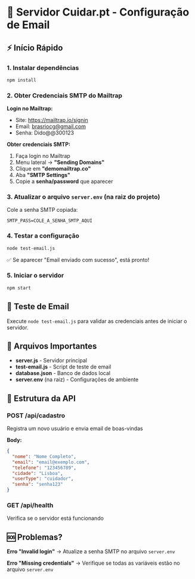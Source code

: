 # 📧 Servidor Cuidar.pt - Configuração de Email

## ⚡ Início Rápido

### 1. Instalar dependências
```bash
npm install
```

### 2. Obter Credenciais SMTP do Mailtrap

**Login no Mailtrap:**
- Site: https://mailtrap.io/signin
- Email: brasriocg@gmail.com
- Senha: Dido@@300123

**Obter credenciais SMTP:**
1. Faça login no Mailtrap
2. Menu lateral → **"Sending Domains"**
3. Clique em **"demomailtrap.co"**
4. Aba **"SMTP Settings"**
5. Copie a **senha/password** que aparecer

### 3. Atualizar o arquivo `server.env` (na raiz do projeto)

Cole a senha SMTP copiada:

```env
SMTP_PASS=COLE_A_SENHA_SMTP_AQUI
```

### 4. Testar a configuração
```bash
node test-email.js
```

✅ Se aparecer "Email enviado com sucesso", está pronto!

### 5. Iniciar o servidor
```bash
npm start
```

## 🧪 Teste de Email

Execute `node test-email.js` para validar as credenciais antes de iniciar o servidor.

## 📁 Arquivos Importantes

- **server.js** - Servidor principal
- **test-email.js** - Script de teste de email
- **database.json** - Banco de dados local
- **server.env** (na raiz) - Configurações de ambiente

## 🔧 Estrutura da API

### POST /api/cadastro
Registra um novo usuário e envia email de boas-vindas

**Body:**
```json
{
  "nome": "Nome Completo",
  "email": "email@exemplo.com",
  "telefone": "123456789",
  "cidade": "Lisboa",
  "userType": "cuidador",
  "senha": "senha123"
}
```

### GET /api/health
Verifica se o servidor está funcionando

## 🆘 Problemas?

**Erro "Invalid login"**
→ Atualize a senha SMTP no arquivo `server.env`

**Erro "Missing credentials"**
→ Verifique se todas as variáveis estão no arquivo `server.env`
